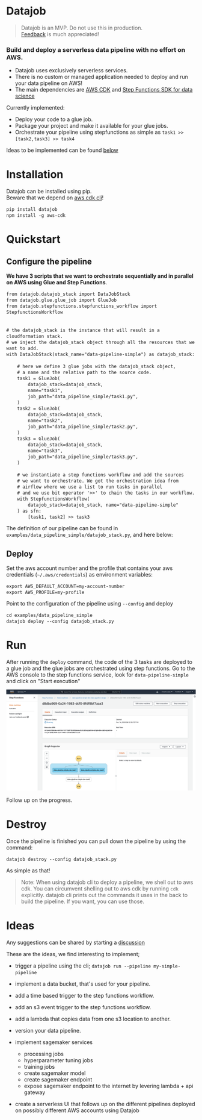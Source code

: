 # Datajob

> Datajob is an MVP. Do not use this in production. <br/>
> [Feedback](https://github.com/vincentclaes/datajob/discussions) is much appreciated!

### Build and deploy a serverless data pipeline with no effort on AWS.

- Datajob uses exclusively serverless services.
- There is no custom or managed application needed to deploy and run your data pipeline on AWS!
- The main dependencies are [AWS CDK](https://github.com/aws/aws-cdk) and [Step Functions SDK for data science](https://github.com/aws/aws-step-functions-data-science-sdk-python)

Currently implemented:

- Deploy your code to a glue job.
- Package your project and make it available for your glue jobs.
- Orchestrate your pipeline using stepfunctions as simple as `task1 >> [task2,task3] >> task4`

Ideas to be implemented can be found [below](#ideas)


# Installation

 Datajob can be installed using pip. <br/>
 Beware that we depend on [aws cdk cli](https://github.com/aws/aws-cdk)!

    pip install datajob
    npm install -g aws-cdk

# Quickstart

## Configure the pipeline
**We have 3 scripts that we want to orchestrate sequentially and in parallel on AWS using Glue and Step Functions**.

    from datajob.datajob_stack import DataJobStack
    from datajob.glue.glue_job import GlueJob
    from datajob.stepfunctions.stepfunctions_workflow import StepfunctionsWorkflow


    # the datajob_stack is the instance that will result in a cloudformation stack.
    # we inject the datajob_stack object through all the resources that we want to add.
    with DataJobStack(stack_name="data-pipeline-simple") as datajob_stack:

        # here we define 3 glue jobs with the datajob_stack object,
        # a name and the relative path to the source code.
        task1 = GlueJob(
            datajob_stack=datajob_stack,
            name="task1",
            job_path="data_pipeline_simple/task1.py",
        )
        task2 = GlueJob(
            datajob_stack=datajob_stack,
            name="task2",
            job_path="data_pipeline_simple/task2.py",
        )
        task3 = GlueJob(
            datajob_stack=datajob_stack,
            name="task3",
            job_path="data_pipeline_simple/task3.py",
        )

        # we instantiate a step functions workflow and add the sources
        # we want to orchestrate. We got the orchestration idea from
        # airflow where we use a list to run tasks in parallel
        # and we use bit operator '>>' to chain the tasks in our workflow.
        with StepfunctionsWorkflow(
            datajob_stack=datajob_stack, name="data-pipeline-simple"
        ) as sfn:
            [task1, task2] >> task3

The definition of our pipeline can be found in `examples/data_pipeline_simple/datajob_stack.py`, and here below:


## Deploy

Set the aws account number and the profile that contains your aws credentials (`~/.aws/credentials`) as environment variables:

    export AWS_DEFAULT_ACCOUNT=my-account-number
    export AWS_PROFILE=my-profile

Point to the configuration of the pipeline using `--config` and deploy

    cd examples/data_pipeline_simple
    datajob deploy --config datajob_stack.py

# Run
After running the `deploy` command, the code of the 3 tasks are deployed to a glue job and the glue jobs are orchestrated using step functions.
Go to the AWS console to the step functions service, look for `data-pipeline-simple` and click on "Start execution"

![DataPipelineSimple](assets/data-pipeline-simple.png)

Follow up on the progress.

# Destroy

Once the pipeline is finished you can pull down the pipeline by using the command:

    datajob destroy --config datajob_stack.py

As simple as that!

> Note: When using datajob cli to deploy a pipeline, we shell out to aws cdk.
> You can circumvent shelling out to aws cdk by running `cdk` explicitly.
> datajob cli prints out the commands it uses in the back to build the pipeline.
> If you want, you can use those.

# Ideas

Any suggestions can be shared by starting a [discussion](https://github.com/vincentclaes/datajob/discussions)

These are the ideas, we find interesting to implement;

- trigger a pipeline using the cli; `datajob run --pipeline my-simple-pipeline`
- implement a data bucket, that's used for your pipeline.
- add a time based trigger to the step functions workflow.
- add an s3 event trigger to the step functions workflow.
- add a lambda that copies data from one s3 location to another.
- version your data pipeline.
- implement sagemaker services
    - processing jobs
    - hyperparameter tuning jobs
    - training jobs
    - create sagemaker model
    - create sagemaker endpoint
    - expose sagemaker endpoint to the internet by levering lambda + api gateway

- create a serverless UI that follows up on the different pipelines deployed on possibly different AWS accounts using Datajob
